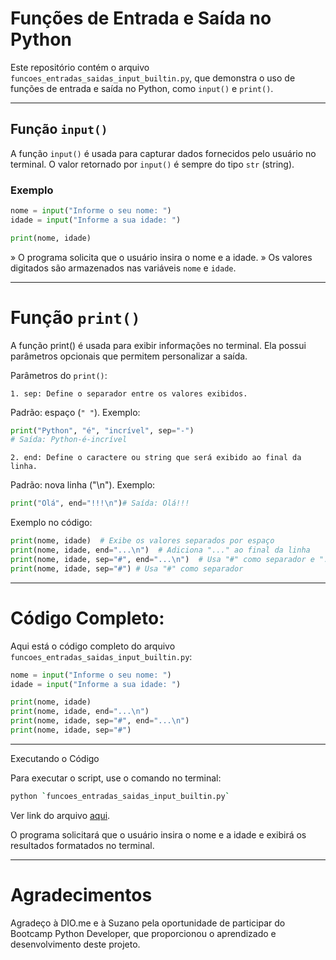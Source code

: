 # Funções de Entrada e Saída no Python

Este repositório contém o arquivo `funcoes_entradas_saidas_input_builtin.py`, que demonstra o uso de funções de entrada e saída no Python, como `input()` e `print()`.

---

## Função `input()`

A função `input()` é usada para capturar dados fornecidos pelo usuário no terminal. O valor retornado por `input()` é sempre do tipo `str` (string).

### Exemplo

```python
nome = input("Informe o seu nome: ")
idade = input("Informe a sua idade: ")

print(nome, idade)
```

» O programa solicita que o usuário insira o nome e a idade.
» Os valores digitados são armazenados nas variáveis `nome` e `idade`.

---

# Função `print()`

A função print() é usada para exibir informações no terminal. Ela possui parâmetros opcionais que permitem personalizar a saída.

Parâmetros do `print()`:

    1. sep: Define o separador entre os valores exibidos.

Padrão: espaço (`" "`).
Exemplo:

```python
print("Python", "é", "incrível", sep="-")
# Saída: Python-é-incrível
```

    2. end: Define o caractere ou string que será exibido ao final da linha.

Padrão: nova linha ("\n").
Exemplo:

```python
print("Olá", end="!!!\n")# Saída: Olá!!!
```

Exemplo no código:

```python
print(nome, idade)  # Exibe os valores separados por espaço
print(nome, idade, end="...\n")  # Adiciona "..." ao final da linha
print(nome, idade, sep="#", end="...\n")  # Usa "#" como separador e "..." no final
print(nome, idade, sep="#") # Usa "#" como separador
```

---

# Código Completo:

Aqui está o código completo do arquivo `funcoes_entradas_saidas_input_builtin.py`:

```python
nome = input("Informe o seu nome: ")
idade = input("Informe a sua idade: ")

print(nome, idade)
print(nome, idade, end="...\n")
print(nome, idade, sep="#", end="...\n")
print(nome, idade, sep="#")
```

---

Executando o Código

Para executar o script, use o comando no terminal:

```bash
python `funcoes_entradas_saidas_input_builtin.py`
```

Ver link do arquivo [aqui](https://github.com/sidneifs/Python/blob/main/Python_06/funcoes_entradas_saidas_input_builtin.py).

O programa solicitará que o usuário insira o nome e a idade e exibirá os resultados formatados no terminal.

---
# Agradecimentos

Agradeço à DIO.me e à Suzano pela oportunidade de participar do Bootcamp Python Developer, que proporcionou o aprendizado e desenvolvimento deste projeto.